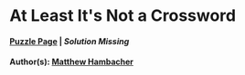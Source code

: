 # At Least It's Not a Crossword

#### [Puzzle Page](3.1-p.pdf) | *Solution Missing*
#### Author(s): [Matthew Hambacher](../../../../search.html?q=Matthew+Hambacher)

